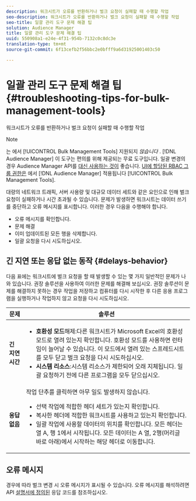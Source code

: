 ```yaml
---
description: 워크시트가 오류를 반환하거나 벌크 요청이 실패할 때 수행할 작업
seo-description: 워크시트가 오류를 반환하거나 벌크 요청이 실패할 때 수행할 작업
seo-title: 일괄 관리 도구 문제 해결 팁
solution: Audience Manager
title: 일괄 관리 도구 문제 해결 팁
uuid: 550908a1-e24e-4f31-954b-7132c0c8dc3e
translation-type: tm+mt
source-git-commit: 6f13cefb2f56bbc2e0bfff9a6d31925001403c50

---
```



# 일괄 관리 도구 문제 해결 팁{#troubleshooting-tips-for-bulk-management-tools}

워크시트가 오류를 반환하거나 벌크 요청이 실패할 때 수행할 작업



<!-- 

<p>r_bulk_troubleshoot.xml </p>

 -->

>[!NOTE]
>
>는 에서 [!UICONTROL Bulk Management Tools] 지원되지 *않습니다* . [!DNL Audience Manager] 이 도구는 편의를 위해 제공되는 무료 도구입니다. 일괄 변경의 경우 Audience Manager API를 [대신 사용하는 것이](../../api/rest-api-main/aam-api-getting-started.md) 좋습니다. [UI에 할당된 RBAC 그룹 권한은](../../features/administration/administration-overview.md) 에서 [!DNL Audience Manager] 적용됩니다 [!UICONTROL Bulk Management Tools].

대량의 네트워크 트래픽, 서버 사용량 및 대규모 데이터 세트와 같은 요인으로 인해 벌크 요청이 실패하거나 시간 초과될 수 있습니다. 문제가 발생하면 워크시트는 데이터 쓰기를 중단하고 오류 메시지를 표시합니다. 이러한 경우 다음을 수행해야 합니다.

* 오류 메시지를 확인합니다.
* 문제 해결
* 이미 업데이트된 모든 행을 삭제합니다.
* 일괄 요청을 다시 시도하십시오.

## 긴 지연 또는 응답 없는 동작 {#delays-behavior}

다음 표에는 워크시트에 벌크 요청을 할 때 발생할 수 있는 몇 가지 일반적인 문제가 나와 있습니다. 권장 솔루션을 사용하여 이러한 문제를 해결해 보십시오. 권장 솔루션이 문제를 해결하지 못하는 경우 작업을 저장하고 컴퓨터를 다시 시작한 후 다른 응용 프로그램을 실행하거나 작업하지 않고 요청을 다시 시도하십시오.

<table id="table_AC6FB99402214A4EAC6E709465BB67AF"> 
 <thead> 
  <tr> 
   <th colname="col1" class="entry"> 문제 </th> 
   <th colname="col2" class="entry"> 솔루션 </th> 
  </tr> 
 </thead>
 <tbody> 
  <tr> 
   <td colname="col1"> <b>긴 지연 시간</b> </td> 
   <td colname="col2"> 
    <ul id="ul_AA6F414024B2475AB1C0B46DC3FF0B36"> 
     <li id="li_ECC83AC39D7142519AA9A223DB8FCF23"> <b>호환성 모드</b>해제:다른 워크시트가 Microsoft Excel의 호환성 모드로 열려 있는지 확인합니다. 호환성 모드를 사용하면 런타임이 늘어날 수 있습니다. 이 모드에서 열려 있는 스프레드시트를 모두 닫고 벌크 요청을 다시 시도하십시오. </li> 
     <li id="li_234BFCF563234DE198884F33AB75280D"> <b>시스템 리소스</b>:시스템 리소스가 제한되어 오래 지체됩니다. 일괄 요청하기 전에 다른 프로그램을 모두 닫으십시오. </li> 
    </ul> </td> 
  </tr> 
  <tr> 
   <td colname="col1"> <b>응답 없음</b> </td> 
   <td colname="col2">작업 단추를 클릭하면 아무 일도 발생하지 않습니다. 
    <ul id="ul_142E63CDD556414AB639E51734FEDBCF"> 
     <li id="li_DBB6C819603D46B5AECC9C854FDAFDF1">선택 작업에 적합한 헤더 세트가 있는지 확인합니다. </li> 
     <li id="li_391C9031907A4085BDAD42054960045C">복사한 헤더에 적합한 워크시트를 사용하고 있는지 확인합니다. </li> 
     <li id="li_76A7241989204933858621FAAB5C3408">일괄 작업에 사용할 데이터의 위치를 확인합니다. 모든 헤더는 열 A, 행 1에서 시작됩니다. 모든 데이터는 A 열, 2행(머리글 바로 아래)에서 시작하는 해당 헤더로 이동합니다. </li> 
    </ul> </td> 
  </tr> 
 </tbody> 
</table>

## 오류 메시지

경우에 따라 벌크 변경 시 오류 메시지가 표시될 수 있습니다. 오류 메시지를 해석하려면 API [설명서에 정의된](/help/using/api/rest-api-main/aam-api-getting-started.md) 응답 코드를 참조하십시오.

